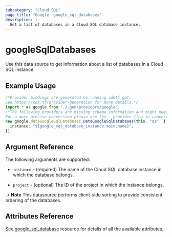 ```yaml
---
subcategory: "Cloud SQL"
page_title: "Google: google_sql_databases"
description: |-
  Get a list of databases in a Cloud SQL database instance.
---
```


# googleSqlDatabases

Use this data source to get information about a list of databases in a Cloud SQL instance.

## Example Usage

```typescript
/*Provider bindings are generated by running cdktf get.
See https://cdk.tf/provider-generation for more details.*/
import * as google from "./.gen/providers/google";
/*The following providers are missing schema information and might need manual adjustments to synthesize correctly: google.
For a more precise conversion please use the --provider flag in convert.*/
new google.dataGoogleSqlDatabases.DataGoogleSqlDatabases(this, "qa", {
  instance: "${google_sql_database_instance.main.name}",
});

```

## Argument Reference

The following arguments are supported:

*   `instance` - (required) The name of the Cloud SQL database instance in which the database belongs.

*   `project` - (optional) The ID of the project in which the instance belongs.

\-> **Note** This datasource performs client-side sorting to provide consistent ordering of the databases.

## Attributes Reference

See [google\_sql\_database](https://registry.terraform.io/providers/hashicorp/google/latest/docs/resources/sql_database) resource for details of all the available attributes.

